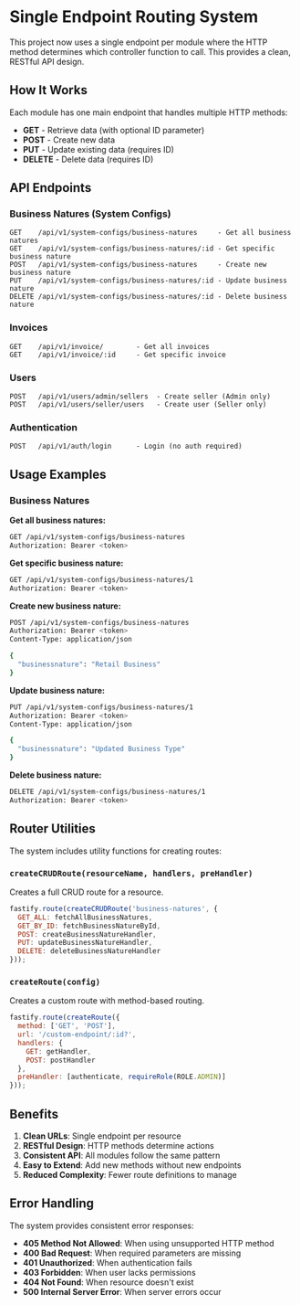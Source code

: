 # Single Endpoint Routing System

This project now uses a single endpoint per module where the HTTP method determines which controller function to call. This provides a clean, RESTful API design.

## How It Works

Each module has one main endpoint that handles multiple HTTP methods:
- **GET** - Retrieve data (with optional ID parameter)
- **POST** - Create new data
- **PUT** - Update existing data (requires ID)
- **DELETE** - Delete data (requires ID)

## API Endpoints

### Business Natures (System Configs)
```
GET    /api/v1/system-configs/business-natures     - Get all business natures
GET    /api/v1/system-configs/business-natures/:id - Get specific business nature
POST   /api/v1/system-configs/business-natures     - Create new business nature
PUT    /api/v1/system-configs/business-natures/:id - Update business nature
DELETE /api/v1/system-configs/business-natures/:id - Delete business nature
```

### Invoices
```
GET    /api/v1/invoice/        - Get all invoices
GET    /api/v1/invoice/:id     - Get specific invoice
```

### Users
```
POST   /api/v1/users/admin/sellers  - Create seller (Admin only)
POST   /api/v1/users/seller/users   - Create user (Seller only)
```

### Authentication
```
POST   /api/v1/auth/login      - Login (no auth required)
```

## Usage Examples

### Business Natures

**Get all business natures:**
```bash
GET /api/v1/system-configs/business-natures
Authorization: Bearer <token>
```

**Get specific business nature:**
```bash
GET /api/v1/system-configs/business-natures/1
Authorization: Bearer <token>
```

**Create new business nature:**
```bash
POST /api/v1/system-configs/business-natures
Authorization: Bearer <token>
Content-Type: application/json

{
  "businessnature": "Retail Business"
}
```

**Update business nature:**
```bash
PUT /api/v1/system-configs/business-natures/1
Authorization: Bearer <token>
Content-Type: application/json

{
  "businessnature": "Updated Business Type"
}
```

**Delete business nature:**
```bash
DELETE /api/v1/system-configs/business-natures/1
Authorization: Bearer <token>
```

## Router Utilities

The system includes utility functions for creating routes:

### `createCRUDRoute(resourceName, handlers, preHandler)`
Creates a full CRUD route for a resource.

```javascript
fastify.route(createCRUDRoute('business-natures', {
  GET_ALL: fetchAllBusinessNatures,
  GET_BY_ID: fetchBusinessNatureById,
  POST: createBusinessNatureHandler,
  PUT: updateBusinessNatureHandler,
  DELETE: deleteBusinessNatureHandler
}));
```

### `createRoute(config)`
Creates a custom route with method-based routing.

```javascript
fastify.route(createRoute({
  method: ['GET', 'POST'],
  url: '/custom-endpoint/:id?',
  handlers: {
    GET: getHandler,
    POST: postHandler
  },
  preHandler: [authenticate, requireRole(ROLE.ADMIN)]
}));
```

## Benefits

1. **Clean URLs**: Single endpoint per resource
2. **RESTful Design**: HTTP methods determine actions
3. **Consistent API**: All modules follow the same pattern
4. **Easy to Extend**: Add new methods without new endpoints
5. **Reduced Complexity**: Fewer route definitions to manage

## Error Handling

The system provides consistent error responses:

- **405 Method Not Allowed**: When using unsupported HTTP method
- **400 Bad Request**: When required parameters are missing
- **401 Unauthorized**: When authentication fails
- **403 Forbidden**: When user lacks permissions
- **404 Not Found**: When resource doesn't exist
- **500 Internal Server Error**: When server errors occur
